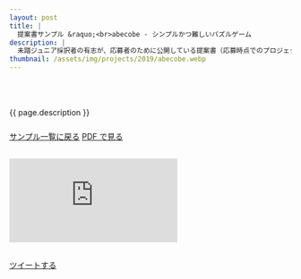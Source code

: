 ```yaml
---
layout: post
title: |
  提案書サンプル &raquo;<br>abecobe - シンプルかつ難しいパズルゲーム
description: |
  未踏ジュニア採択者の有志が、応募者のために公開している提案書（応募時点でのプロジェクト概要）です。
thumbnail: /assets/img/projects/2019/abecobe.webp
---
```


<p style='padding: 50px 0px 10px;'>{{ page.description }}</p>

<div class='flex'>
  <a class="button" href="/applications#sample">サンプル一覧に戻る</a>
  <a class="button" href="/applications/abecobe.pdf">PDF で見る</a>
</div>

<div class="pdf-wrap" style='margin: 30px 0px;'>
  <div class="pdf-container">
    <embed src="https://drive.google.com/viewerng/viewer?embedded=true&url=https://jr.mitou.org/applications/abecobe.pdf" />
  </div>
</div>

<div class='flex'>
  <a href='https://twitter.com/intent/tweet?text=提案書サンプル%20-%20{{ page.title | escape }}&hashtags=未踏ジュニア&url={{ site.url }}{{ page.url | replace_last: ".html", "" }}&lang=jp&related=mitoujr' class='button'>ツイートする</a>
</div>
